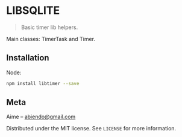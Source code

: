 # LIBSQLITE
> Basic timer lib helpers.

Main classes: TimerTask and Timer.

## Installation

Node:

```sh
npm install libtimer --save
```

## Meta

Aime – abiendo@gmail.com

Distributed under the MIT license. See ``LICENSE`` for more information.